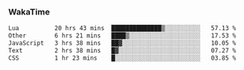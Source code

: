 ### WakaTime

<!--START_SECTION:waka-->

```txt
Lua          20 hrs 43 mins  ██████████████▒░░░░░░░░░░   57.13 %
Other        6 hrs 21 mins   ████▒░░░░░░░░░░░░░░░░░░░░   17.53 %
JavaScript   3 hrs 38 mins   ██▓░░░░░░░░░░░░░░░░░░░░░░   10.05 %
Text         2 hrs 38 mins   █▓░░░░░░░░░░░░░░░░░░░░░░░   07.27 %
CSS          1 hr 23 mins    █░░░░░░░░░░░░░░░░░░░░░░░░   03.85 %
```

<!--END_SECTION:waka-->
